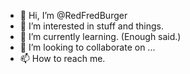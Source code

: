 - 👋 Hi, I’m @RedFredBurger
- 👀 I’m interested in stuff and things.
- 🌱 I’m currently learning. (Enough said.)
- 💞️ I’m looking to collaborate on ...
- 📫 How to reach me. 

<!---
RedFredBurger/RedFredBurger is a ✨ special ✨ repository because its `README.md` (this file) appears on your GitHub profile.
You can click the Preview link to take a look at your changes.
--->
